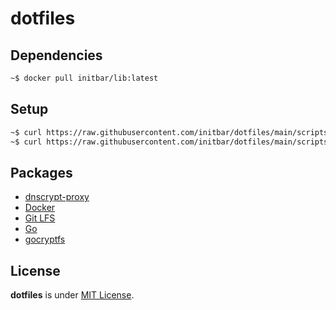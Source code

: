 # dotfiles

## Dependencies

```bash
~$ docker pull initbar/lib:latest
```

## Setup

```bash
~$ curl https://raw.githubusercontent.com/initbar/dotfiles/main/scripts/linux-cli.sh | bash
~$ curl https://raw.githubusercontent.com/initbar/dotfiles/main/scripts/linux-gui.sh | bash
```

## Packages

- [dnscrypt-proxy](https://raw.githubusercontent.com/initbar/dotfiles/main/scripts/packages/dnscrypt-proxy.sh)
- [Docker](https://raw.githubusercontent.com/initbar/dotfiles/main/scripts/packages/docker.sh)
- [Git LFS](https://raw.githubusercontent.com/initbar/dotfiles/main/scripts/packages/git-lfs.sh)
- [Go](https://raw.githubusercontent.com/initbar/dotfiles/main/scripts/packages/go.sh)
- [gocryptfs](https://raw.githubusercontent.com/initbar/dotfiles/main/scripts/packages/gocryptfs.sh)

## License

**dotfiles** is under [MIT License](./LICENSE).
